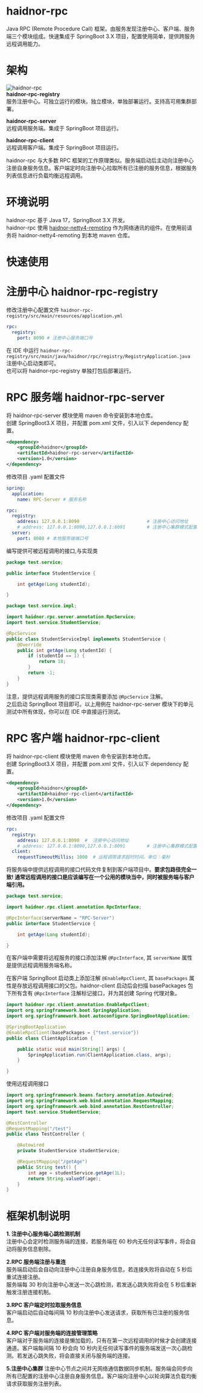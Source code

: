 # haidnor-rpc
Java RPC (Remote Procedure Call) 框架。由服务发现注册中心、客户端、服务端三个模块组成。快速集成于 SpringBoot 3.X 项目，配置使用简单，提供跨服务远程调用能力。

# 架构
![haidnor-rpc](./doc/images/haidnor-rpc.png)  
**haidnor-rpc-registry**  
服务注册中心。可独立运行的模块。独立模块，单独部署运行。支持高可用集群部署。

**haidnor-rpc-server**    
远程调用服务端。集成于 SpringBoot 项目运行。

**haidnor-rpc-client**  
远程调用客户端。集成于 SpringBoot 项目运行。

haidnor-rpc 与大多数 RPC 框架的工作原理类似。服务端启动后主动向注册中心
注册自身服务信息。客户端定时向注册中心拉取所有已注册的服务信息，根据服务列表信息进行负载均衡远程调用。

# 环境说明
haidnor-rpc 基于 Java 17，SpringBoot 3.X 开发。  
haidnor-rpc 使用 [haidnor-netty4-remoting](https://github.com/FranzHaidnor/haidnor-netty4-remoting) 作为网络通讯的组件。在使用前请务将 haidnor-netty4-remoting 到本地 maven 仓库。

# 快速使用
# 注册中心 haidnor-rpc-registry
修改注册中心配置文件 `haidnor-rpc-registry/src/main/resources/application.yml`
```yaml
rpc:
  registry:
    port: 8090 # 注册中心服务端口号
```  
在 IDE 中运行 `haidnor-rpc-registry/src/main/java/haidnor/rpc/registry/RegistryApplication.java` 注册中心启动类即可。  
也可以将 haidnor-rpc-registry 单独打包后部署运行。

# RPC 服务端 haidnor-rpc-server
将 haidnor-rpc-server 模块使用 maven 命令安装到本地仓库。  
创建 SpringBoot3.X 项目，并配置 pom.xml 文件，引入以下 dependency 配置。
```xml
<dependency>
    <groupId>haidnor</groupId>
    <artifactId>haidnor-rpc-server</artifactId>
    <version>1.0</version>
</dependency>
```
修改项目 .yaml 配置文件
```yaml
spring:
  application:
    name: RPC-Server # 服务名称

rpc:
  registry:
    address: 127.0.0.1:8090                         # 注册中心访问地址
    # address: 127.0.0.1:8090,127.0.0.1:8091        # 注册中心集群模式配置. 多个地址使用逗号分隔
  server:
    port: 8080 # 本地服务端端口号
```
编写提供可被远程调用的接口,与实现类
```java
package test.service;

public interface StudentService {

    int getAge(Long studentId);

}
```
```java
package test.service.impl;

import haidnor.rpc.server.annotation.RpcService;
import test.service.StudentService;

@RpcService
public class StudentServiceImpl implements StudentService {
    @Override
    public int getAge(Long studentId) {
        if (studentId == 1) {
            return 18;
        }
        return -1;
    }
}
```
注意，提供远程调用服务的接口实现类需要添加 `@RpcService` 注解。  
之后启动 SpringBoot 项目即可。以上用例在 haidnor-rpc-server 模块下的单元测试中所有体现，你可以在 IDE 中直接运行测试。

# RPC 客户端 haidnor-rpc-client
将 haidnor-rpc-client 模块使用 maven 命令安装到本地仓库。  
创建 SpringBoot3.X 项目，并配置 pom.xml 文件，引入以下 dependency 配置。
```xml
<dependency>
    <groupId>haidnor</groupId>
    <artifactId>haidnor-rpc-client</artifactId>
    <version>1.0</version>
</dependency>
```
修改项目 .yaml 配置文件
```yaml
rpc:
  registry:
    address: 127.0.0.1:8090  #  注册中心访问地址
    # address: 127.0.0.1:8090,127.0.0.1:8091        # 注册中心集群模式配置. 多个地址使用逗号分隔
  client:
    requestTimeoutMillis: 1000  # 远程调用请求超时时间。单位：毫秒
```
将服务端中提供远程调用的接口代码文件复制到客户端项目中。**要求包路径完全一致! 通常远程调用的接口是应该编写在一个公用的模块当中，同时被服务端与客户端引用。**  
```java
package test.service;

import haidnor.rpc.client.annotation.RpcInterface;

@RpcInterface(serverName = "RPC-Server")
public interface StudentService {

    int getAge(Long studentId);

}
```
在客户端中需要将远程服务的接口添加注解 `@RpcInterface`, 其 `serverName` 属性是提供远程调用服务端名称。  

在客户端 SpringBoot 启动类上添加注解 `@EnableRpcClient`, 其 `basePackages` 属性是存放远程调用接口的父包。haidnor-client 启动后会扫描 basePackages 包下所有含有 `@RpcInterface` 注解标记接口，并为其创建 Spring 代理对象。
```java
import haidnor.rpc.client.annotation.EnableRpcClient;
import org.springframework.boot.SpringApplication;
import org.springframework.boot.autoconfigure.SpringBootApplication;

@SpringBootApplication
@EnableRpcClient(basePackages = {"test.service"})
public class ClientApplication {

    public static void main(String[] args) {
        SpringApplication.run(ClientApplication.class, args);
    }

}
```
使用远程调用接口
```java
import org.springframework.beans.factory.annotation.Autowired;
import org.springframework.web.bind.annotation.RequestMapping;
import org.springframework.web.bind.annotation.RestController;
import test.service.StudentService;

@RestController
@RequestMapping("/test")
public class TestController {

    @Autowired
    private StudentService studentService;

    @RequestMapping("/getAge")
    public String test() {
        int age = studentService.getAge(1L);
        return String.valueOf(age);
    }
}
```

# 框架机制说明
**1. 注册中心服务端心跳检测机制**  
注册中心会定时检测服务端的连接，若服务端在 60 秒内无任何读写事件，将会自动将服务信息剔除。

**2.RPC 服务端注册与重连**  
服务端启动后会自动向注册中心注册自身服务信息，若连接失败将自动在 5 秒后重试连接注册。  
服务端每 30 秒向注册中心发送一次心跳检测，若发送心跳失败将会在 5 秒后重新触发注册连接机制。

**3.RPC 客户端定时拉取服务信息**  
客户端启动后自动每间隔 10 秒向注册中心发送请求，获取所有已注册的服务信息。

**4.RPC 客户端对服务端的连接管理策略**  
客户端对于服务端的连接是懒加载的，只有在第一次远程调用的时候才会创建连接通道。客户端每间隔 10 秒会向 10 秒内无任何读写事件的服务端发送一次心跳检测。若发送心跳失败，将会直接关闭与服务端的连接。

**5.注册中心集群**
注册中心节点之间并无网络通信数据同步机制。服务端会同步向所有已配置的注册中心注册自身服务信息。客户端向注册中心以轮询算法负载均衡请求获取服务注册列表。